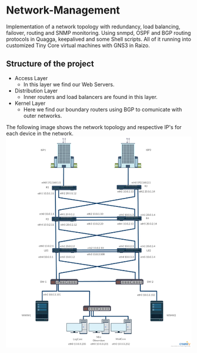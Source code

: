 # Network-Management
Implementation of a network topology with redundancy, load balancing, failover, routing and SNMP monitoring. Using snmpd, OSPF and BGP routing protocols in Quagga, keepalived and some Shell scripts. All of it running into customized Tiny Core virtual machines with GNS3 in Raizo.
## Structure of the project
* Access Layer
  * In this layer we find our Web Servers.
* Distribution Layer
  * Inner routers and load balancers are found in this layer.
* Kernel Layer
  * Here we find our boundary routers using BGP to comunicate with outer networks.

The following image shows the network topology and respective IP's for each device in the network.
![Network Topology](/images/network-topology.png)
